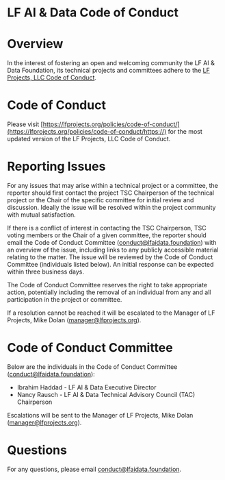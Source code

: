 # LF AI & Data Code of Conduct
# Overview
In the interest of fostering an open and welcoming community the LF AI & Data Foundation, its technical projects and committees adhere to the [LF Projects, LLC Code of Conduct](https://lfprojects.org/policies/code-of-conduct/https://). 

# Code of Conduct
Please visit [https://lfprojects.org/policies/code-of-conduct/](https://lfprojects.org/policies/code-of-conduct/https://) for the most updated version of the LF Projects, LLC Code of Conduct.

# Reporting Issues
For any issues that may arise within a technical project or a committee, the reporter should first contact the project TSC Chairperson of the technical project or the Chair of the specific committee for initial review and discussion. Ideally the issue will be resolved within the project community with mutual satisfaction. 

If there is a conflict of interest in contacting the TSC Chairperson, TSC voting members or the Chair of a given committee, the reporter should email the Code of Conduct Committee (conduct@lfaidata.foundation) with an overview of the issue, including links to any publicly accessible material relating to the matter. The issue will be reviewed by the Code of Conduct Committee (individuals listed below). An initial response can be expected within three business days. 

The Code of Conduct Committee reserves the right to take appropriate action, potentially including the removal of an individual from any and all participation in the project or committee. 

If a resolution cannot be reached it will be escalated to the Manager of LF Projects, Mike Dolan (manager@lfprojects.org).

# Code of Conduct Committee 
Below are the individuals in the Code of Conduct Committee (conduct@lfaidata.foundation):
 
* Ibrahim Haddad - LF AI & Data Executive Director
* Nancy Rausch - LF AI & Data Technical Advisory Council (TAC) Chairperson
 
Escalations will be sent to the Manager of LF Projects, Mike Dolan (manager@lfprojects.org).
 
# Questions
For any questions, please email conduct@lfaidata.foundation. 
